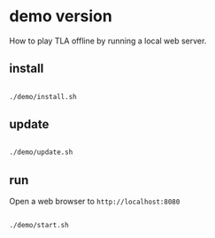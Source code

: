 # demo version

How to play TLA offline by running a local web server.

## install

```bash

./demo/install.sh

```

## update

```bash

./demo/update.sh

```

## run

Open a web browser to `http://localhost:8080`

```bash

./demo/start.sh

```
